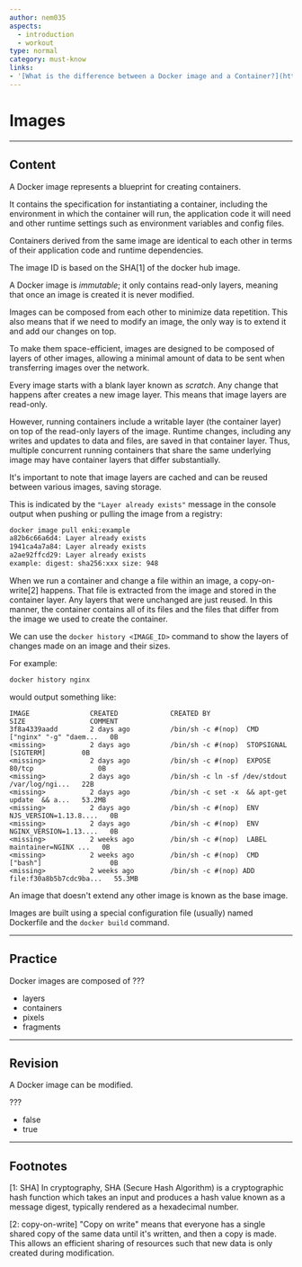 ```yaml
---
author: nem035
aspects:
  - introduction
  - workout
type: normal
category: must-know
links:
- '[What is the difference between a Docker image and a Container?](https://stackoverflow.com/questions/23735149/what-is-the-difference-between-a-docker-image-and-a-container){discussion}'
---
```


# Images

---

## Content

A Docker image represents a blueprint for creating containers.

It contains the specification for instantiating a container, including the environment in which the container will run, the application code it will need and other runtime settings such as environment variables and config files.

Containers derived from the same image are identical to each other in terms of their application code and runtime dependencies.

The image ID is based on the SHA[1] of the docker hub image.

A Docker image is *immutable*; it only contains read-only layers, meaning that once an image is created it is never modified.

Images can be composed from each other to minimize data repetition. This also means that if we need to modify an image, the only way is to extend it and add our changes on top.

To make them space-efficient, images are designed to be composed of layers of other images, allowing a minimal amount of data to be sent when transferring images over the network.

Every image starts with a blank layer known as *scratch*. Any change that happens after creates a new image layer. This means that image layers are read-only.

However, running containers include a writable layer (the container layer) on top of the read-only layers of the image. Runtime changes, including any writes and updates to data and files, are saved in that container layer. Thus, multiple concurrent running containers that share the same underlying image may have container layers that differ substantially.

It's important to note that image layers are cached and can be reused between various images, saving storage.

This is indicated by the `"Layer already exists"` message in the console output when pushing or pulling the image from a registry:

```bash
docker image pull enki:example
a82b6c66a6d4: Layer already exists
1941ca4a7a84: Layer already exists
a2ae92ffcd29: Layer already exists
example: digest: sha256:xxx size: 948
```

When we run a container and change a file within an image, a copy-on-write[2] happens. That file is extracted from the image and stored in the container layer. Any layers that were unchanged are just reused. In this manner, the container contains all of its files and the files that differ from the image we used to create the container.

We can use the `docker history <IMAGE_ID>` command to show the layers of changes made on an image and their sizes.

For example:

```bash
docker history nginx
```

would output something like:

```
IMAGE               CREATED             CREATED BY                                      SIZE                COMMENT
3f8a4339aadd        2 days ago          /bin/sh -c #(nop)  CMD ["nginx" "-g" "daem...   0B
<missing>           2 days ago          /bin/sh -c #(nop)  STOPSIGNAL [SIGTERM]         0B
<missing>           2 days ago          /bin/sh -c #(nop)  EXPOSE 80/tcp                0B
<missing>           2 days ago          /bin/sh -c ln -sf /dev/stdout /var/log/ngi...   22B
<missing>           2 days ago          /bin/sh -c set -x  && apt-get update  && a...   53.2MB
<missing>           2 days ago          /bin/sh -c #(nop)  ENV NJS_VERSION=1.13.8....   0B
<missing>           2 days ago          /bin/sh -c #(nop)  ENV NGINX_VERSION=1.13....   0B
<missing>           2 weeks ago         /bin/sh -c #(nop)  LABEL maintainer=NGINX ...   0B
<missing>           2 weeks ago         /bin/sh -c #(nop)  CMD ["bash"]                 0B
<missing>           2 weeks ago         /bin/sh -c #(nop) ADD file:f30a8b5b7cdc9ba...   55.3MB
```

An image that doesn't extend any other image is known as the base image.

Images are built using a special configuration file (usually) named Dockerfile and the `docker build` command.

---

## Practice

Docker images are composed of ???

* layers
* containers
* pixels
* fragments

---

## Revision

A Docker image can be modified.

???

* false
* true

---
## Footnotes

[1: SHA]
In cryptography, SHA (Secure Hash Algorithm) is a cryptographic hash function which takes an input and produces a hash value known as a message digest, typically rendered as a hexadecimal number.

[2: copy-on-write]
"Copy on write" means that everyone has a single shared copy of the same data until it's written, and then a copy is made. This allows an efficient sharing of resources such that new data is only created during modification.
